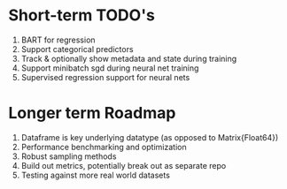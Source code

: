 Short-term TODO's
=================

1. BART for regression
2. Support categorical predictors
3. Track & optionally show metadata and state during training 
4. Support minibatch sgd during neural net training
5. Supervised regression support for neural nets

Longer term Roadmap
===================

1. Dataframe is key underlying datatype (as opposed to Matrix{Float64})
2. Performance benchmarking and optimization
3. Robust sampling methods
4. Build out metrics, potentially break out as separate repo
5. Testing against more real world datasets